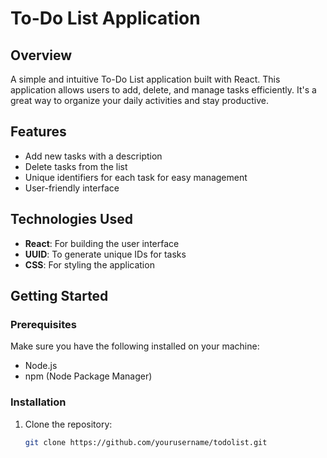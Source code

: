 # To-Do List Application

## Overview
A simple and intuitive To-Do List application built with React. This application allows users to add, delete, and manage tasks efficiently. It's a great way to organize your daily activities and stay productive.

## Features
- Add new tasks with a description
- Delete tasks from the list
- Unique identifiers for each task for easy management
- User-friendly interface

## Technologies Used
- **React**: For building the user interface
- **UUID**: To generate unique IDs for tasks
- **CSS**: For styling the application

## Getting Started

### Prerequisites
Make sure you have the following installed on your machine:
- Node.js
- npm (Node Package Manager)

### Installation
1. Clone the repository:
   ```bash
   git clone https://github.com/yourusername/todolist.git
